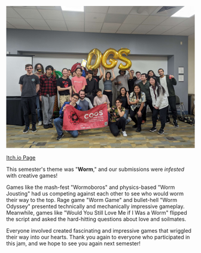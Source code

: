 <!--
	Title: 			Scarlet Game Jam Spring 2024
	Description:	Recounting how scarlet game jam went.
	Date:		    April 17, 2024
	Image:			assets/blog-page-articles/2024/assets/sgj-spring.png
	Authors: 		Alan Tong
	Tags:			SGJ, event, spring
-->

![Picture](assets/pictures-page-images/2024/1_spring/sgj-spring-photo.png)

[Itch.io Page](https://itch.io/jam/scarlet-game-jam-spring-2024)

This semester's theme was "**Worm**," and our submissions were *infested* with creative games!

Games like the mash-fest "Wormoboros" and physics-based "Worm Jousting" had us competing against each other to see who would worm their way to the top. Rage game "Worm Game" and bullet-hell "Worm Odyssey" presented technically and mechanically impressive gameplay. Meanwhile, games like "Would You Still Love Me if I Was a Worm" flipped the script and asked the hard-hitting questions about love and soilmates. 

Everyone involved created fascinating and impressive games that wriggled their way into our hearts. Thank you again to everyone who participated in this jam, and we hope to see you again next semester!
